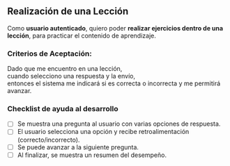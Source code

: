 ## Realización de una Lección

Como **usuario autenticado**, quiero poder **realizar ejercicios dentro de una lección**, para practicar el contenido de aprendizaje.

### Criterios de Aceptación:

Dado que me encuentro en una lección,  
cuando selecciono una respuesta y la envío,  
entonces el sistema me indicará si es correcta o incorrecta y me permitirá avanzar.

### Checklist de ayuda al desarrollo

- [ ] Se muestra una pregunta al usuario con varias opciones de respuesta.
- [ ] El usuario selecciona una opción y recibe retroalimentación (correcto/incorrecto).
- [ ] Se puede avanzar a la siguiente pregunta.
- [ ] Al finalizar, se muestra un resumen del desempeño.
